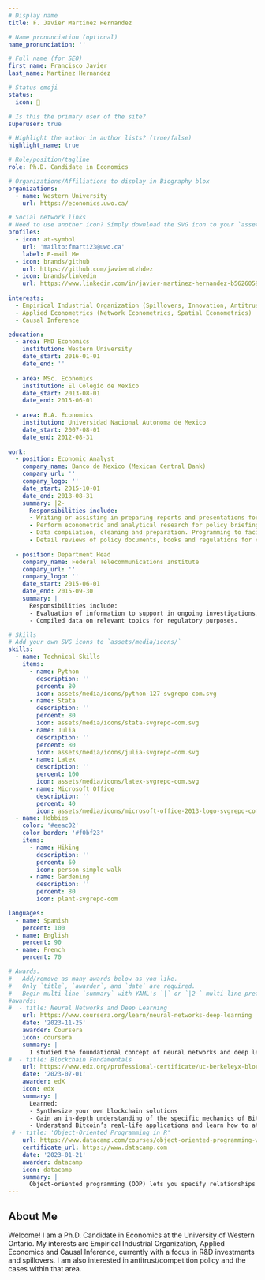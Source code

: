 ```yaml
---
# Display name
title: F. Javier Martinez Hernandez

# Name pronunciation (optional)
name_pronunciation: ''

# Full name (for SEO)
first_name: Francisco Javier
last_name: Martinez Hernandez

# Status emoji
status:
  icon: 🌮

# Is this the primary user of the site?
superuser: true

# Highlight the author in author lists? (true/false)
highlight_name: true

# Role/position/tagline
role: Ph.D. Candidate in Economics

# Organizations/Affiliations to display in Biography blox
organizations:
  - name: Western University
    url: https://economics.uwo.ca/

# Social network links
# Need to use another icon? Simply download the SVG icon to your `assets/media/icons/` folder.
profiles:
  - icon: at-symbol
    url: 'mailto:fmarti23@uwo.ca'
    label: E-mail Me
  - icon: brands/github
    url: https://github.com/javiermtzhdez
  - icon: brands/linkedin
    url: https://www.linkedin.com/in/javier-martinez-hernandez-b5626059/
  
interests:
  - Empirical Industrial Organization (Spillovers, Innovation, Antitrust)
  - Applied Econometrics (Network Econometrics, Spatial Econometrics)
  - Causal Inference

education:
  - area: PhD Economics
    institution: Western University
    date_start: 2016-01-01
    date_end: ''
    
  - area: MSc. Economics
    institution: El Colegio de Mexico
    date_start: 2013-08-01
    date_end: 2015-06-01
  
  - area: B.A. Economics
    institution: Universidad Nacional Autonoma de Mexico
    date_start: 2007-08-01
    date_end: 2012-08-31
    
work:
  - position: Economic Analyst
    company_name: Banco de Mexico (Mexican Central Bank)
    company_url: ''
    company_logo: ''
    date_start: 2015-10-01
    date_end: 2018-08-31
    summary: |2-
      Responsibilities include:
      - Writing or assisting in preparing reports and presentations for senior policy makers on current economic and financial conditions and policy issues.
      - Perform econometric and analytical research for policy briefings.
      - Data compilation, cleaning and preparation. Programming to facilitate and improve data manipulation and analysis.
      - Detail reviews of policy documents, books and regulations for consistency and accuracy. 
      
  - position: Department Head
    company_name: Federal Telecommunications Institute
    company_url: ''
    company_logo: ''
    date_start: 2015-06-01
    date_end: 2015-09-30
    summary: |
      Responsibilities include:
      - Evaluation of information to support in ongoing investigations, and conducting assessments of preliminary reviews at the Investigative Authority.
      - Compiled data on relevant topics for regulatory purposes.

# Skills
# Add your own SVG icons to `assets/media/icons/`
skills:
  - name: Technical Skills
    items:
      - name: Python
        description: ''
        percent: 80
        icon: assets/media/icons/python-127-svgrepo-com.svg
      - name: Stata
        description: ''
        percent: 80
        icon: assets/media/icons/stata-svgrepo-com.svg
      - name: Julia
        description: ''
        percent: 80
        icon: assets/media/icons/julia-svgrepo-com.svg
      - name: Latex
        description: ''
        percent: 100
        icon: assets/media/icons/latex-svgrepo-com.svg
      - name: Microsoft Office
        description: ''
        percent: 40
        icon: assets/media/icons/microsoft-office-2013-logo-svgrepo-com.svg
  - name: Hobbies
    color: '#eeac02'
    color_border: '#f0bf23'
    items:
      - name: Hiking
        description: ''
        percent: 60
        icon: person-simple-walk
      - name: Gardening
        description: ''
        percent: 80
        icon: plant-svgrepo-com

languages:
  - name: Spanish
    percent: 100
  - name: English
    percent: 90
  - name: French
    percent: 70

# Awards.
#   Add/remove as many awards below as you like.
#   Only `title`, `awarder`, and `date` are required.
#   Begin multi-line `summary` with YAML's `|` or `|2-` multi-line prefix and indent 2 spaces below.
#awards:
#  - title: Neural Networks and Deep Learning
    url: https://www.coursera.org/learn/neural-networks-deep-learning
    date: '2023-11-25'
    awarder: Coursera
    icon: coursera
    summary: |
      I studied the foundational concept of neural networks and deep learning. By the end, I was familiar with the significant technological trends driving the rise of deep learning; build, train, and apply fully connected deep neural networks; implement efficient (vectorized) neural networks; identify key parameters in a neural network’s architecture; and apply deep learning to your own applications.
#  - title: Blockchain Fundamentals
    url: https://www.edx.org/professional-certificate/uc-berkeleyx-blockchain-fundamentals
    date: '2023-07-01'
    awarder: edX
    icon: edx
    summary: |
      Learned:
      - Synthesize your own blockchain solutions
      - Gain an in-depth understanding of the specific mechanics of Bitcoin
      - Understand Bitcoin’s real-life applications and learn how to attack and destroy Bitcoin, Ethereum, smart contracts and Dapps, and alternatives to Bitcoin’s Proof-of-Work consensus algorithm
 # - title: 'Object-Oriented Programming in R'
    url: https://www.datacamp.com/courses/object-oriented-programming-with-s3-and-r6-in-r
    certificate_url: https://www.datacamp.com
    date: '2023-01-21'
    awarder: datacamp
    icon: datacamp
    summary: |
      Object-oriented programming (OOP) lets you specify relationships between functions and the objects that they can act on, helping you manage complexity in your code. This is an intermediate level course, providing an introduction to OOP, using the S3 and R6 systems. S3 is a great day-to-day R programming tool that simplifies some of the functions that you write. R6 is especially useful for industry-specific analyses, working with web APIs, and building GUIs.
---
```


## About Me

Welcome! I am a Ph.D. Candidate in Economics at the University of Western Ontario. My interests are Empirical Industrial Organization, Applied Economics and Causal Inference, currently with a focus in R&D investments and spillovers. I am also interested in antitrust/competition policy and the cases within that area.
